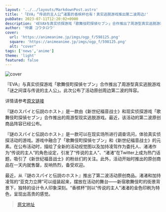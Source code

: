 ```yaml
---
layout: '../../layouts/MarkdownPost.astro'
title: '「EVA」“传说的主人公”渚薰的香槟杯也有！真实逃脱游戏推出第二波周边♪'
pubDate: 2023-07-11T12:20:02+0900
description: '《EVA》与真实侦探游戏「歌舞伎町探偵セブン」合作推出了周游型真实逃脱游戏「谜之间谍与传说的主人公」。此次公布了活动原创周边第二波的阵容。'
author: '仲瀬 コウタロウ'
cover:
  url: 'https://animeanime.jp/imgs/ogp_f/598125.png'
  square: 'https://animeanime.jp/imgs/ogp_f/598125.png'
  alt: "cover"
tags: ['news','anime']
theme: 'light'
featured: false
---
```


![cover](https://animeanime.jp/imgs/ogp_f/598125.png)

『EVA』与真实侦探游戏「歌舞伎町探偵セブン」合作推出了周游型真实逃脱游戏「谜之间谍与传说的主人公」。此次公布了活动原创周边第二波的阵容。

详情请参考[原文链接](https://animeanime.jp/article/2023/07/11/78520.html)

『謎のスパイと伝説のホスト』是一款由《新世纪福音战士》和现实侦探游戏「歌舞伎町探偵セブン」合作推出的周游型现实逃脱游戏。最近，该活动的第二波原创商品阵容已经公布。

『謎のスパイと伝説のホスト』是一款可以在现实场所进行调查讯问，体验真实侦探活动的游戏。游戏中融合了「歌舞伎町探偵セブン」和《新世纪福音战士》的元素。在公布活动时，描绘了全新的活动视觉图以及加持凌驾作为委托人、渚渚作为“传说的主人”的角色设定，引发了“传说的主人”、“渚渚”在Twitter上成为热门话题，吸引了《新世纪福音战士》的粉丝们的关注。此外，活动开始时推出的原创商品在一天内就售罄，反响热烈，备受欢迎。

最近，从『謎のスパイと伝説のホスト』推出了第二波活动原创商品。渚渚和加持凌驾的“亚克力立牌”可以组装起来，摆放在活动的舞台——新宿歌舞伎町的街景背景下，独特的设计令人印象深刻。“香槟杯”则以“传说的主人”渚渚的金色印刷为特色，呈现出高贵的感觉。

>[原文地址](https://animeanime.jp/article/2023/07/11/78520.html)  